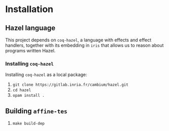 

# Installation


## Hazel language

This project depends on `coq-hazel`, 
a language with effects and effect handlers,
together with its embedding in `iris` that allows 
us to reason about programs written Hazel.


### Installing `coq-hazel`

Installing `coq-hazel` as a local package:

1. `git clone https://gitlab.inria.fr/cambium/hazel.git`
2. `cd hazel`
3. `opam install .`

## Building `affine-tes`

1. `make build-dep`

